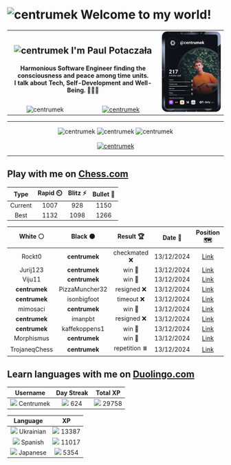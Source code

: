 <h1>
  <img
    src="https://emojis.slackmojis.com/emojis/images/1531849430/4246/blob-sunglasses.gif"
    width="30"
    alt="centrumek"
  />
  Welcome to my world!
</h1>

<table>
  <tbody>
    <tr>
      <td align="center" width="70%" colspan="2">
        <h2>
          <img
            src="https://raw.githubusercontent.com/MartinHeinz/MartinHeinz/master/wave.gif"
            width="30px"
            alt="centrumek"
          />
          I'm Paul Potaczała
        </h2>
        <h4>
          Harmonious Software Engineer finding the consciousness and peace among time units.
          <br/>
          I talk about Tech, Self-Development and Well-Being. 🌿🧘🚀
        </h4>
      </td>
      <td width="30%" rowspan="2">
        <a href="https://app.daily.dev/centrumek">
          <img
            src="./devcard.svg"
            alt="centrumek"
          />
        </a>
      </td>
    </tr>
    <tr align="center">
      <td>
        <img
          src="https://komarev.com/ghpvc/?username=centrumek&label=visitors&color=0e75b6&style=flat"
          alt="centrumek"
        >
      </td>
      <td>
        <a href="https://stackoverflow.com/users/14496012/centrumek">
          <img
            src="https://stackoverflow.com/users/flair/14496012.png?theme=dark"
            alt="centrumek"
          >
        </a>
      </td>
    </tr>
  </tbody>
</table>

---
<div align="center">
  <img 
    src="https://github-readme-stats.vercel.app/api?username=centrumek&show_icons=true&count_private=true&theme=dark&hide_border=true&hide=issues,contribs&bg_color=00000000"
    alt="centrumek"
  />
  <img
    src="https://github-readme-stats.vercel.app/api/top-langs/?username=centrumek&layout=compact&hide_border=true&theme=dark&bg_color=00000000&langs_count=6&exclude_repo=air-statistic-app"
    alt="centrumek"
  />
  <img 
    src="https://github-readme-streak-stats.herokuapp.com?user=centrumek&theme=dark&hide_border=true&background=FFFFFF00"
    alt="centrumek"
  />
  <br/>
  <br/>
  <a href="https://www.buymeacoffee.com/centrumek">
    <img
      src="https://cdn.buymeacoffee.com/buttons/v2/default-orange.png"
      height="50"
      width="210"
      alt="centrumek"
    />
  </a>
</div>

---

## Play with me on [Chess.com](https://www.chess.com/member/centrumek)

<div align="center">
<!--START_SECTION:chessStats-->
<!-- Automatically generated with https://github.com/Balastrong/chess-stats-action -->

| Type | Rapid ⏲️ | Blitz ⚡ | Bullet 🔫 |
|:---:|:---:|:---:|:---:|
| Current | 1007 | 928 | 1150 |
| Best | 1132 | 1098 | 1266 |

| White ⚪ | Black ⚫ | Result 🏆 | Date 📅 | Position 🗺️ | Type 🕕 |
|:---:|:---:|:---:|:---:|:---:|:---:|
| Rockt0 | **centrumek** | checkmated ❌ | 13/12/2024 | <a href="http://www.ee.unb.ca/cgi-bin/tervo/fen.pl?select=r1bqk1nr/p2n2p1/2p1p1Bp/1p1pP3/1B6/P4NP1/1PP1Q2P/2KR1R2 b kq -">Link</a> | Bullet |
| Jurij123 | **centrumek** | win 🥇 | 13/12/2024 | <a href="http://www.ee.unb.ca/cgi-bin/tervo/fen.pl?select=2kr2r1/1p1b4/p3p3/P1P1P2P/1BnP2p1/2P2N2/8/R3R1K1 w - -">Link</a> | Bullet |
| Viju11 | **centrumek** | win 🥇 | 13/12/2024 | <a href="http://www.ee.unb.ca/cgi-bin/tervo/fen.pl?select=1r4k1/2r5/6p1/p2nPn1p/3P4/1P6/P3Q1PP/5RK1 w - -">Link</a> | Bullet |
| **centrumek** | PizzaMuncher32 | resigned ❌ | 13/12/2024 | <a href="http://www.ee.unb.ca/cgi-bin/tervo/fen.pl?select=r1bqk1nr/pp3ppp/8/4p3/1n1pP3/3P1P2/P5PP/RNB1KBNR w KQkq -">Link</a> | Bullet |
| **centrumek** | isonbigfoot | timeout ❌ | 13/12/2024 | <a href="http://www.ee.unb.ca/cgi-bin/tervo/fen.pl?select=8/5p1p/2n2k2/p4p2/P4K2/8/8/8 w - -">Link</a> | Bullet |
| mimosaci | **centrumek** | win 🥇 | 13/12/2024 | <a href="http://www.ee.unb.ca/cgi-bin/tervo/fen.pl?select=8/p5kp/8/1p4r1/8/2KB4/PP6/8 w - -">Link</a> | Bullet |
| **centrumek** | imanpbt | resigned ❌ | 13/12/2024 | <a href="http://www.ee.unb.ca/cgi-bin/tervo/fen.pl?select=rnbk3r/ppp3pp/5p2/8/4n1P1/1P5P/P1PbK3/1R3B2 w - -">Link</a> | Bullet |
| **centrumek** | kaffekoppens1 | win 🥇 | 13/12/2024 | <a href="http://www.ee.unb.ca/cgi-bin/tervo/fen.pl?select=8/1p3pkp/6p1/p1q3P1/2P4P/1P6/P2r4/2K5 b - -">Link</a> | Bullet |
| Morphismus | **centrumek** | win 🥇 | 13/12/2024 | <a href="http://www.ee.unb.ca/cgi-bin/tervo/fen.pl?select=3r4/1R6/6k1/2P2p1p/4n2R/4P1P1/3PKP2/6N1 w - -">Link</a> | Bullet |
| TrojaneqChess | **centrumek** | repetition ⏸️ | 13/12/2024 | <a href="http://www.ee.unb.ca/cgi-bin/tervo/fen.pl?select=8/p1k5/1pN5/2pPp3/2P1P3/5r1r/P5K1/8 b - -">Link</a> | Bullet |

<!--END_SECTION:chessStats-->
</div>

## Learn languages with me on [Duolingo.com](https://www.duolingo.com/profile/Centrumek)

<div align="center">
<!--START_SECTION:duolingoStats-->
<!-- Automatically generated with https://github.com/centrumek/duolingo-readme-stats-->

| Username | Day Streak | Total XP |
|:---:|:---:|:---:|
| <img src="https://raw.githubusercontent.com/centrumek/duolingo-readme-stats/main/assets/duolingo.png" height="12"> Centrumek | <img src="https://raw.githubusercontent.com/centrumek/duolingo-readme-stats/main/assets/streakinactive.svg" height="12"> 624 | <img src="https://raw.githubusercontent.com/centrumek/duolingo-readme-stats/main/assets/xp.svg" height="12"> 29758 | <img src="https://raw.githubusercontent.com/centrumek/duolingo-readme-stats/main/assets/xp.svg" height="12"> 0 |

| Language | XP |
|:---:|:---:|
| <img src="https://raw.githubusercontent.com/centrumek/duolingo-readme-stats/main/assets/langs/ukrainian.svg" height="12"> Ukrainian | <img src="https://raw.githubusercontent.com/centrumek/duolingo-readme-stats/main/assets/xp.svg" height="12"> 13387 |
| <img src="https://raw.githubusercontent.com/centrumek/duolingo-readme-stats/main/assets/langs/spanish.svg" height="12"> Spanish | <img src="https://raw.githubusercontent.com/centrumek/duolingo-readme-stats/main/assets/xp.svg" height="12"> 11017 |
| <img src="https://raw.githubusercontent.com/centrumek/duolingo-readme-stats/main/assets/langs/japanese.svg" height="12"> Japanese | <img src="https://raw.githubusercontent.com/centrumek/duolingo-readme-stats/main/assets/xp.svg" height="12"> 5354 |

<!--END_SECTION:duolingoStats-->
</div>
<!--
**centrumek/centrumek** is a ✨ _special_ ✨ repository because its `README.md` (this file) appears on your GitHub profile.

Here are some ideas to get you started:

- 🔭 I’m currently working on ...
- 🌱 I’m currently learning ...
- 👯 I’m looking to collaborate on ...
- 🤔 I’m looking for help with ...
- 💬 Ask me about ...
- 📫 How to reach me: ...
- 😄 Pronouns: ...
- ⚡ Fun fact: ...
-->
